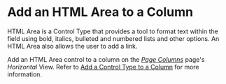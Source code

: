 # Add an HTML Area to a Column

HTML Area is a Control Type that provides a tool to format text within
the field using bold, italics, bulleted and numbered lists and other
options. An HTML Area also allows the user to add a link.

Add an HTML Area control to a column on the *[Page
Columns](../Sys_Admin/Page_Desc/Page_Columns_H.htm)* page's *Horizontal*
View. Refer to [Add a Control Type to a
Column](Add%20a%20Control%20Type%20to%20a%20Column.htm) for more
information.
